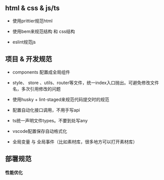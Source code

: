 ## html & css & js/ts

* 使用prittier规范html
* 使用bem来规范结构 和 css结构

* eslint规范js

## 项目 & 开发规范

* components 配置成全局组件
* style、 store 、utils、router等文件，统一index入口抛出。可避免修改文件名，多次引用修改的问题
* 使用husky + lint-staged来规范代码提交时的规范
* 配置自动化接口调用，不用手写api

* ts统一声明文件types。不要到处写any
* vscode配置保存自动格式化
* 全局变量 与 全局事件（比如素材库，很多地方可以打开素材库）

## 部署规范

#### 性能优化






